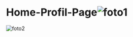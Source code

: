 # Home-Profil-Page![foto1](https://user-images.githubusercontent.com/45077934/212614911-b3c99cc1-b160-44f9-825d-f1a7e712a04a.png)
![foto2](https://user-images.githubusercontent.com/45077934/212614916-cff86aaf-d898-47c9-8515-a8ffafdb6409.png)
